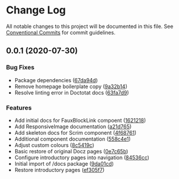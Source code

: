 # Change Log

All notable changes to this project will be documented in this file.
See [Conventional Commits](https://conventionalcommits.org) for commit guidelines.

## 0.0.1 (2020-07-30)


### Bug Fixes

* Package dependencies ([67da94d](https://github.com/brettgullan/rubrik/commit/67da94d8ed16090b46b962a4c5bf71b0fb4755d1))
* Remove homepage boilerplate copy ([9a32b14](https://github.com/brettgullan/rubrik/commit/9a32b14add58a3c610f34d410267c6a0c0db55ad))
* Resolve linting error in Doctotat docs ([63fa7d9](https://github.com/brettgullan/rubrik/commit/63fa7d9b2fb41cda04c18fe616522245f1fc2f67))


### Features

* Add initial docs for FauxBlockLink compoent ([1621218](https://github.com/brettgullan/rubrik/commit/16212189fb48f32635c27c419e361cd6a7a1e32b))
* Add ResponsiveImage documentation ([a21d765](https://github.com/brettgullan/rubrik/commit/a21d7651e199ea665770366ff4af358b6816a31f))
* Add skeleton docs for Scrim component ([4f68761](https://github.com/brettgullan/rubrik/commit/4f6876125e98903ed7f2fcb4d1a9a15c5f304fd8))
* Additional component documentation ([558c4e1](https://github.com/brettgullan/rubrik/commit/558c4e1f7c1eaec2828da553a465b68673275e29))
* Adjust custom colours ([8c5419c](https://github.com/brettgullan/rubrik/commit/8c5419c53a493dc3aba9f056643c7fe19fd3a24c))
* Basic restore of original Docz pages ([0e7c65b](https://github.com/brettgullan/rubrik/commit/0e7c65bf5f1545c790766ba85020a34d23fb4a01))
* Configure introductory pages into navigation ([84536cc](https://github.com/brettgullan/rubrik/commit/84536cc53120db9bee75768d3586a7a1c6928b0c))
* Initial import of /docs package ([9da01cd](https://github.com/brettgullan/rubrik/commit/9da01cd21fc800206e62e6da702748ae4ae0d103))
* Restore introductory pages ([ef305f7](https://github.com/brettgullan/rubrik/commit/ef305f7be171af13e58b25ac00a9e077238b88b4))
